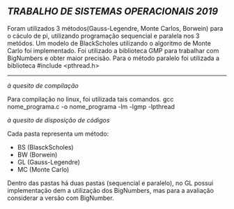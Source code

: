 *TRABALHO DE SISTEMAS OPERACIONAIS 2019*
---

Foram utilizados 3 métodos(Gauss-Legendre, Monte Carlos, Borwein) para o cáculo de pi, utilizando programação sequencial e paralela nos 3 metódos.
Um modelo de BlackScholes utilizando o algoritmo de Monte Carlo foi implementado.
Foi utilizado a biblioteca GMP para trabalhar com BigNumbers e obter maior precisão.
Para o método paralelo foi utilizada a biblioteca #include <pthread.h>

---

*à quesito de compilação*

Para compilação no linux, foi utilizada tais comandos. 
 gcc nome_programa.c -o nome_programa -lm -lgmp -lpthread
 
 *à quesito de disposição de códigos*
 
 Cada pasta representa um método:
 - BS (BlasckScholes)
 - BW (Borwein)
 - GL (Gauss-Legendre)
 - MC (Monte Carlo)
 
 Dentro das pastas há duas pastas (sequencial e paralelo), no GL possui implementação dem a utilização dos BigNumbers, 
 mas para a avaliação considerar a versão com BigNumber.
